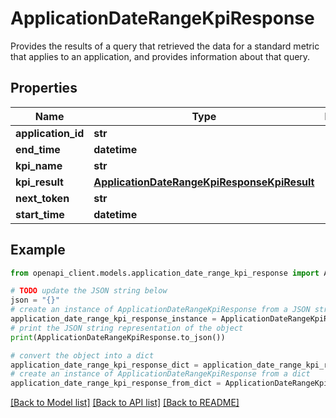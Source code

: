 # ApplicationDateRangeKpiResponse

Provides the results of a query that retrieved the data for a standard metric that applies to an application, and provides information about that query.

## Properties

Name | Type | Description | Notes
------------ | ------------- | ------------- | -------------
**application_id** | **str** |  | 
**end_time** | **datetime** |  | 
**kpi_name** | **str** |  | 
**kpi_result** | [**ApplicationDateRangeKpiResponseKpiResult**](ApplicationDateRangeKpiResponseKpiResult.md) |  | 
**next_token** | **str** |  | [optional] 
**start_time** | **datetime** |  | 

## Example

```python
from openapi_client.models.application_date_range_kpi_response import ApplicationDateRangeKpiResponse

# TODO update the JSON string below
json = "{}"
# create an instance of ApplicationDateRangeKpiResponse from a JSON string
application_date_range_kpi_response_instance = ApplicationDateRangeKpiResponse.from_json(json)
# print the JSON string representation of the object
print(ApplicationDateRangeKpiResponse.to_json())

# convert the object into a dict
application_date_range_kpi_response_dict = application_date_range_kpi_response_instance.to_dict()
# create an instance of ApplicationDateRangeKpiResponse from a dict
application_date_range_kpi_response_from_dict = ApplicationDateRangeKpiResponse.from_dict(application_date_range_kpi_response_dict)
```
[[Back to Model list]](../README.md#documentation-for-models) [[Back to API list]](../README.md#documentation-for-api-endpoints) [[Back to README]](../README.md)


